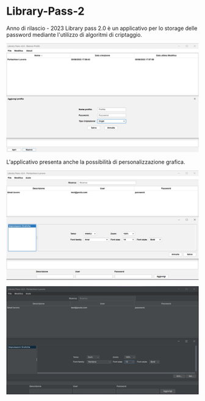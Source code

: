 # Library-Pass-2

Anno di rilascio - 2023
Library pass 2.0 è un applicativo per lo storage delle password  mediante l'utilizzo di algoritmi di criptaggio.

![image](https://github.com/andreareale07/Library-Pass-2/blob/main/img-1.JPG)

L'applicativo presenta anche la possibilità di personalizzazione grafica.

![image](https://github.com/andreareale07/Library-Pass-2/blob/main/img-2.JPG)

![image](https://github.com/andreareale07/Library-Pass-2/blob/main/img-dark-1.JPG)


